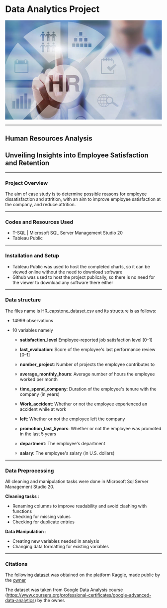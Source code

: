 # Data Analytics Project

![](hr_logo.jpg)

---

## Human Resources Analysis

## Unveiling Insights into Employee Satisfaction and Retention

---

### Project Overview

The aim of case study is to determine possible reasons for employee dissatisfaction and attrition, with an aim to improve employee satisfaction at the company, and reduce attrition. 

---

### Codes and Resources Used

- T-SQL | Microsoft SQL Server Management Studio 20
- Tableau Public

---

### Installation and Setup

- Tableau Public was used to host the completed charts, so it can be viewed online without the need to download software
- Github was used to host the project publically, so there is no need for the viewer to download any software there either

---

### Data structure

The files name is HR_capstone_dataset.csv and its structure is as follows:

- 14999 observations

- 10 variables namely

  - **satisfaction_level** Employee-reported job satisfaction level [0–1]

  - **last_evaluation**: Score of the employee's last performance review [0–1]

  - **number_project**: Number of projects the employee contributes to

  - **average_monthly_hours**: Average number of hours the employee worked per month

  - **time_spend_company**: Duration of the employee's tenure with the company (in years)

  - **Work_accident**: Whether or not the employee experienced an accident while at work

  - **left**: Whether or not the employee left the company

  - **promotion_last_5years**: Whether or not the employee was promoted in the last 5 years

  - **department**: The employee's department

  - **salary**: The employee's salary (in U.S. dollars)

---

### Data Preprocessing

All cleaning and manipulation tasks were done in Microsoft Sql Server Management Studio 20.

**Cleaning tasks** :

  - Renaming columns to improve readability and avoid clashing with functions
  - Checking for missing values
  - Checking for duplicate entries

**Data Manipulation** :

  - Creating new variables needed in analysis
  - Changing data formatting for existing variables

---

### Citations

The following [dataset](https://www.kaggle.com/datasets/raminhuseyn/hr-analytics-data-set) was obtained on the platform Kaggle, made public by the [owner](https://www.kaggle.com/raminhuseyn)

The dataset was taken from Google Data Analysis course (https://www.coursera.org/professional-certificates/google-advanced-data-analytics) by the owner. 
   
